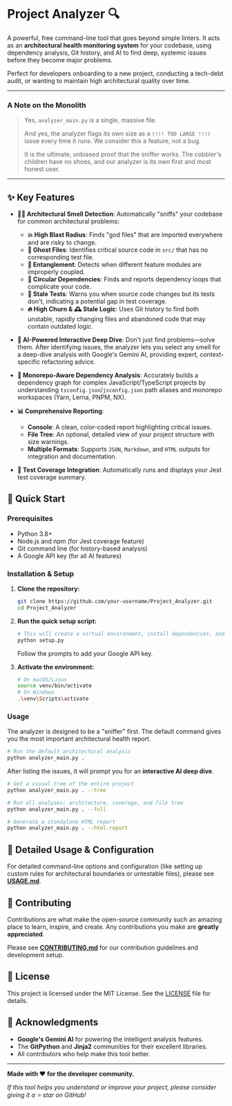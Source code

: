 # Project Analyzer 🔍

A powerful, free command-line tool that goes beyond simple linters. It acts as an **architectural health monitoring system** for your codebase, using dependency analysis, Git history, and AI to find deep, systemic issues before they become major problems.

Perfect for developers onboarding to a new project, conducting a tech-debt audit, or wanting to maintain high architectural quality over time.

---

### A Note on the Monolith

> Yes, `analyzer_main.py` is a single, massive file.
>
> And yes, the analyzer flags its own size as a `(!!! TOO LARGE !!!)` issue every time it runs. We consider this a feature, not a bug.
>
> It is the ultimate, unbiased proof that the sniffer works. The cobbler's children have no shoes, and our analyzer is its own first and most honest user.

---

## ✨ Key Features

*   **🕵️‍♂️ Architectural Smell Detection**: Automatically "sniffs" your codebase for common architectural problems:
    *   **💥 High Blast Radius**: Finds "god files" that are imported everywhere and are risky to change.
    *   **👻 Ghost Files**: Identifies critical source code in `src/` that has no corresponding test file.
    *   **🔗 Entanglement**: Detects when different feature modules are improperly coupled.
    *   **🔄 Circular Dependencies**: Finds and reports dependency loops that complicate your code.
    *   **👀 Stale Tests**: Warns you when source code changes but its tests don't, indicating a potential gap in test coverage.
    *   **🔥 High Churn & 🕰️ Stale Logic**: Uses Git history to find both unstable, rapidly changing files and abandoned code that may contain outdated logic.

*   **🤖 AI-Powered Interactive Deep Dive**: Don't just find problems—solve them. After identifying issues, the analyzer lets you select any smell for a deep-dive analysis with Google's Gemini AI, providing expert, context-specific refactoring advice.

*   **🚀 Monorepo-Aware Dependency Analysis**: Accurately builds a dependency graph for complex JavaScript/TypeScript projects by understanding `tsconfig.json`/`jsconfig.json` path aliases and monorepo workspaces (Yarn, Lerna, PNPM, NX).

*   **📊 Comprehensive Reporting**:
    *   **Console**: A clean, color-coded report highlighting critical issues.
    *   **File Tree**: An optional, detailed view of your project structure with size warnings.
    *   **Multiple Formats**: Supports `JSON`, `Markdown`, and `HTML` outputs for integration and documentation.

*   **🧪 Test Coverage Integration**: Automatically runs and displays your Jest test coverage summary.

## 🚀 Quick Start

### Prerequisites

*   Python 3.8+
*   Node.js and npm (for Jest coverage feature)
*   Git command line (for history-based analysis)
*   A Google API key (for all AI features)

### Installation & Setup

1.  **Clone the repository:**
    ```bash
    git clone https://github.com/your-username/Project_Analyzer.git
    cd Project_Analyzer
    ```

2.  **Run the quick setup script:**
    ```bash
    # This will create a virtual environment, install dependencies, and set up your .env file
    python setup.py
    ```
    Follow the prompts to add your Google API key.

3.  **Activate the environment:**
    ```bash
    # On macOS/Linux
    source venv/bin/activate
    # On Windows
    .\venv\Scripts\activate
    ```

### Usage

The analyzer is designed to be a "sniffer" first. The default command gives you the most important architectural health report.

```bash
# Run the default architectural analysis
python analyzer_main.py .
```
After listing the issues, it will prompt you for an **interactive AI deep dive**.

```bash
# Get a visual tree of the entire project
python analyzer_main.py . --tree

# Run all analyses: architecture, coverage, and file tree
python analyzer_main.py . --full

# Generate a standalone HTML report
python analyzer_main.py . --html-report
```

## 📖 Detailed Usage & Configuration

For detailed command-line options and configuration (like setting up custom rules for architectural boundaries or untestable files), please see [**USAGE.md**](./USAGE.md).

## 🤝 Contributing

Contributions are what make the open-source community such an amazing place to learn, inspire, and create. Any contributions you make are **greatly appreciated**.

Please see [**CONTRIBUTING.md**](./CONTRIBUTING.md) for our contribution guidelines and development setup.

## 📝 License

This project is licensed under the MIT License. See the [LICENSE](./LICENSE) file for details.

## 🙏 Acknowledgments

*   **Google's Gemini AI** for powering the intelligent analysis features.
*   The **GitPython** and **Jinja2** communities for their excellent libraries.
*   All contributors who help make this tool better.

---

**Made with ❤️ for the developer community.**

*If this tool helps you understand or improve your project, please consider giving it a ⭐ star on GitHub!*